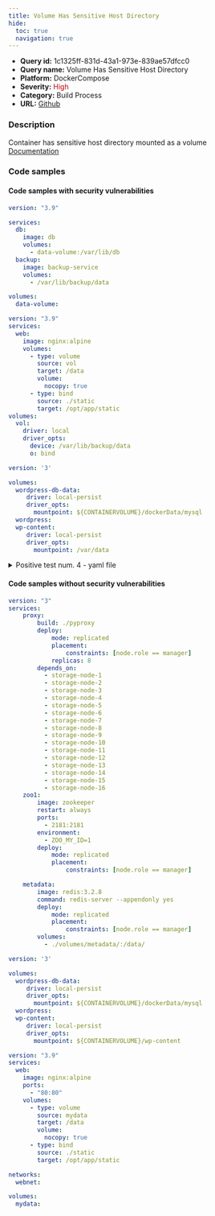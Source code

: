 ```yaml
---
title: Volume Has Sensitive Host Directory
hide:
  toc: true
  navigation: true
---
```


<style>
  .highlight .hll {
    background-color: #ff171742;
  }
  .md-content {
    max-width: 1100px;
    margin: 0 auto;
  }
</style>

-   **Query id:** 1c1325ff-831d-43a1-973e-839ae57dfcc0
-   **Query name:** Volume Has Sensitive Host Directory
-   **Platform:** DockerCompose
-   **Severity:** <span style="color:#C00">High</span>
-   **Category:** Build Process
-   **URL:** [Github](https://github.com/Checkmarx/kics/tree/master/assets/queries/dockerCompose/volume_has_sensitive_host_directory)

### Description
Container has sensitive host directory mounted as a volume<br>
[Documentation](https://docs.docker.com/compose/compose-file/compose-file-v3/#volume-configuration-reference)

### Code samples
#### Code samples with security vulnerabilities
```yaml title="Positive test num. 1 - yaml file" hl_lines="11"
version: "3.9"

services:
  db:
    image: db
    volumes:
      - data-volume:/var/lib/db
  backup:
    image: backup-service
    volumes:
      - /var/lib/backup/data

volumes:
  data-volume:

```
```yaml title="Positive test num. 2 - yaml file" hl_lines="18"
version: "3.9"
services:
  web:
    image: nginx:alpine
    volumes:
      - type: volume
        source: vol
        target: /data
        volume:
          nocopy: true
      - type: bind
        source: ./static
        target: /opt/app/static
volumes:
  vol:
    driver: local
    driver_opts:
      device: /var/lib/backup/data
      o: bind

```
```yaml title="Positive test num. 3 - yaml file" hl_lines="12"
version: '3'

volumes:
  wordpress-db-data:
     driver: local-persist
     driver_opts:
       mountpoint: ${CONTAINERVOLUME}/dockerData/mysql
  wordpress:
  wp-content:
     driver: local-persist
     driver_opts:
       mountpoint: /var/data

```
<details><summary>Positive test num. 4 - yaml file</summary>

```yaml hl_lines="11"
version: "3.8"

services:
  yesno:
    image: docker.encEx.com/yesno/yesno:v1.1
    container_name: "yesno-${MODE}"
    entrypoint: "/bin/sh"
    restart: unless-stopped
    volumes:
      - type: bind
        source: /etc/exercise
        target: /etc/exercise
      - type: volume
        source: yesno-1
        target: /var/www/yesno
      - type: volume
        source: yesno-2
        target: /var/lib/exercise
volumes:
  yesno-1:
    name: yesno-1
  yesno-2:
    name: yesno-2

```
</details>


#### Code samples without security vulnerabilities
```yaml title="Negative test num. 1 - yaml file"
version: "3"
services:
    proxy:
        build: ./pyproxy
        deploy:
            mode: replicated
            placement:
                constraints: [node.role == manager]
            replicas: 8
        depends_on:
          - storage-node-1
          - storage-node-2
          - storage-node-3
          - storage-node-4
          - storage-node-5
          - storage-node-6
          - storage-node-7
          - storage-node-8
          - storage-node-9
          - storage-node-10
          - storage-node-11
          - storage-node-12
          - storage-node-13
          - storage-node-14
          - storage-node-15
          - storage-node-16
    zoo1:
        image: zookeeper
        restart: always
        ports:
          - 2181:2181
        environment:
          - ZOO_MY_ID=1
        deploy:
            mode: replicated
            placement:
                constraints: [node.role == manager]

    metadata:
        image: redis:3.2.8
        command: redis-server --appendonly yes
        deploy:
            mode: replicated
            placement:
                constraints: [node.role == manager]
        volumes:
          - ./volumes/metadata/:/data/

```
```yaml title="Negative test num. 2 - yaml file"
version: '3'

volumes:
  wordpress-db-data:
     driver: local-persist
     driver_opts:
       mountpoint: ${CONTAINERVOLUME}/dockerData/mysql
  wordpress:
  wp-content:
     driver: local-persist
     driver_opts:
       mountpoint: ${CONTAINERVOLUME}/wp-content

```
```yaml title="Negative test num. 3 - yaml file"
version: "3.9"
services:
  web:
    image: nginx:alpine
    ports:
      - "80:80"
    volumes:
      - type: volume
        source: mydata
        target: /data
        volume:
          nocopy: true
      - type: bind
        source: ./static
        target: /opt/app/static

networks:
  webnet:

volumes:
  mydata:

```

